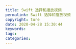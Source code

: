 ```yaml
---
title: Swift 选择和播放视频
permalink: Swift 选择和播放视频
copyright: ture
date: 2020-04-28 15:30:44
keywords:
tags:
categories:
---
```

